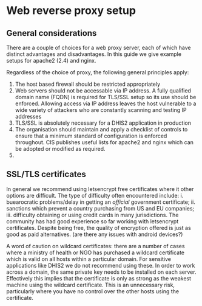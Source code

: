 # Web reverse proxy setup

## General considerations
There are a couple of choices for a web proxy server, each of which have distinct
advantages and disadvantages.  In this guide we give example setups for apache2 (2.4)
and nginx.

Regardless of the choice of proxy, the following general principles apply:
1.  The host based firewall should be restricted appropriately
2.  Web servers should not be accessable via IP address.  A fully qualified domain name
(FQDN) is required for TLS/SSL setup so its use should be enforced.  Allowing access via
IP address leaves the host vulnerable to a wide variety of attackers who are constantly
scanning and testing IP addresses
3.  TLS/SSL is absolutely necessary for a DHIS2 application in production
4.  The organisation should maintain and apply a checklist of controls to ensure that a 
minimum standard of configuration is enforced throughout.  CIS publishes useful lists for 
apache2 and nginx which can be adopted or modified as required.
5.  

## SSL/TLS certificates
In general we
recommend using letsencrypt free certificates where it other options are difficult.  The 
type of difficulty often encountered include:
i.   buearocratic problems/delay in getting an *official* government certificate;
ii.  sanctions which prevent a country purchasing from US and EU companies; 
iii. difficulty obtaining or using credit cards in many jurisdictions.
The community has had good experience so far working with letsencrypt certificates.  Despite
being free, the quality of encryption offered is just as good as paid alternatives.
(are there any issues with android devices?)

A word of caution on wildcard certificates: there are a number of cases where a ministry of
health or NGO has purchased a wildcard certificate which is valid on all hosts within a particular 
domain.  For sensitive applications like DHIS2 we do not recommend using these.  In order to
work across a domain, the same private key needs to be installed on each server.  Effectively this 
implies that the certificate is only as strong as the weakest machine using the wildcard 
certificate.  This is an unnecessary risk, particularly where you have no control over the other
hosts using the certificate.